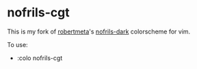 # nofrils-cgt

This is my fork of [robertmeta](https://github.com/robertmeta)'s
[nofrils-dark](https://github.com/robertmeta/nofrils) colorscheme for vim.

To use:
- :colo nofrils-cgt
